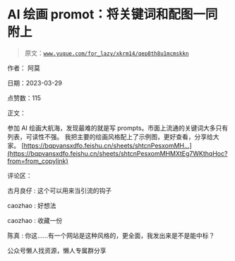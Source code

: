 # AI 绘画 promot：将关键词和配图一同附上

> 原文：[`www.yuque.com/for_lazy/xkrm14/qep8th8u1mcmskkn`](https://www.yuque.com/for_lazy/xkrm14/qep8th8u1mcmskkn)



作者： 阿莫



日期：2023-03-29



点赞数：115



正文：



参加 AI 绘画大航海，发现最难的就是写 prompts。市面上流通的关键词大多只有列表，可读性不强。 我把主要的绘画风格配上了示例图，更好查看，分享给大家。 [https://bqpvansxdfo.feishu.cn/sheets/shtcnPesxomMH...](https://bqpvansxdfo.feishu.cn/sheets/shtcnPesxomMHMXtEg7WKthqHoc?from=from_copylink)



评论区：



古月良仔 : 这个可以用来当引流的钩子



caozhao : 好想法



caozhao : 收藏一份



陈真 : 你这……有一个网站是这种风格的，更全面，我发出来是不是能中标？



公众号懒人找资源，懒人专属群分享

